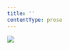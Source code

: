 ```yaml
---
title: ''
contentType: prose
---
```


<section>

![](../Images/obalka_prazdne_ulice.jpg)

</section>
